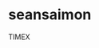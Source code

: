 # seansaimon
TIMEX

<html>
<body>
<style>
#canvas {
  position: absolute;
  top: 50%;
  left: 50%;
  margin-left: -300px;
  margin-top: -300px;
}
</style>

<canvas id="canvas" width="600" height="600"></canvas>

<script>
var canvas = document.getElementById("canvas");
var ctx = canvas.getContext("2d");
var radius = canvas.height / 2;
ctx.translate(radius,radius);
radius = radius * 0.90;
setInterval(drawClock, 1000);

function drawClock(){
  drawFace(ctx, radius);
  drawNumbers(ctx, radius);
  drawTime(ctx, radius);
}

function drawFace(ctx, radius){
  var grad;

  ctx.beginPath();
  ctx.arc(0, 0, radius, 0, 2*Math.PI);
  ctx.fillStyle = "#bad455";
  ctx.fill();


  grad = ctx.createRadialGradient(0, 0, radius*0.8, 0, 0, radius*1.35);
  grad.addColorStop(0, '#000');
  grad.addColorStop(0.5, '#FFF');
  grad.addColorStop(1, '#FFF');
  ctx.strokeStyle = grad;
  ctx.lineWidth = radius*0.2;
  ctx.stroke();

  ctx.beginPath();
  ctx.arc(0, 0, radius*0.05, 0, 2*Math.PI);
  ctx.fillStyle = "white";
  ctx.fill();
}

function drawNumbers(ctx, radius) {
  var ang;
  var num;
  ctx.font = radius*0.15 + "px arial";
  ctx.textBaseline="middle";
  ctx.textAlign="center";
  for(num= 1; num < 13; num++){
    ang = num * Math.PI / 6;
    ctx.rotate(ang);
    ctx.translate(0, -radius*0.80);
    ctx.rotate(-ang);
    ctx.fillText(num.toString(), 0, 0);
    ctx.rotate(ang);
    ctx.translate(0, radius*0.80);
    ctx.rotate(-ang);
  }
}

function drawTime(ctx, radius) {
  var now = new Date();
  var hour = now.getHours();
  var minute = now.getMinutes();
  var second = now.getSeconds();
  //hour
  hour=hour%12;
  hour=(hour*Math.PI/6)+(minute*Math.PI/(6*60))+(second*Math.PI/(360*60));
  drawHand(ctx, hour, radius*0.4, radius*0.07);
  //minute
  minute=(minute*Math.PI/30)+(second*Math.PI/(30*60));
  drawHand(ctx, minute, radius*0.6, radius*0.07);
  // second
  second=(second*Math.PI/30);
  drawHand(ctx, second, radius*0.75, radius*0.02);
}

function drawHand(ctx, pos, length, width) {
    ctx.beginPath();
    ctx.lineWidth = width;
    ctx.lineCap = "round";
    ctx.moveTo(0,0);
    ctx.rotate(pos);
    ctx.lineTo(0, -length);
    ctx.stroke();
    ctx.rotate(-pos);
}
</script>

</body>
</html>
